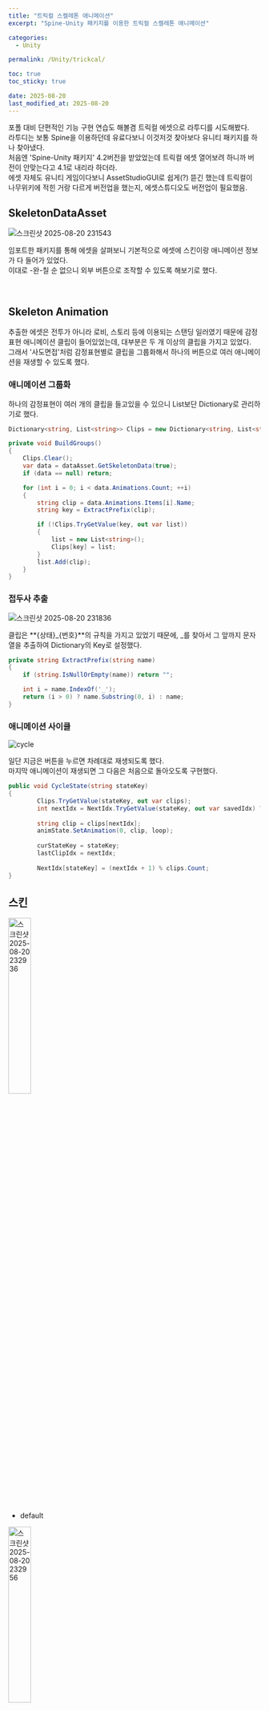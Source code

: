```yaml
---
title: "트릭컬 스켈레톤 애니메이션"
excerpt: "Spine-Unity 패키지를 이용한 트릭컬 스켈레톤 애니메이션"

categories:
  - Unity

permalink: /Unity/trickcal/

toc: true
toc_sticky: true

date: 2025-08-20
last_modified_at: 2025-08-20
---
```


포폴 대비 단편적인 기능 구현 연습도 해볼겸 트릭컬 에셋으로 라투디를 시도해봤다.\
라투디는 보통 Spine을 이용하던데 유료다보니 이것저것 찾아보다 유니티 패키지를 하나 찾아냈다.\
처음엔 'Spine-Unity 패키지' 4.2버전을 받았었는데 트릭컬 에셋 열어보려 하니까 버전이 안맞는다고 4.1로 내리라 하더라.\
에셋 자체도 유니티 게임이다보니 AssetStudioGUI로 쉽게(?) 뜯긴 했는데 트릭컬이 나무위키에 적힌 거랑 다르게 버전업을 했는지, 에셋스튜디오도 버전업이 필요했음.

## SkeletonDataAsset


<img alt="스크린샷 2025-08-20 231543" src="https://github.com/user-attachments/assets/b037568a-d377-42b1-831f-95f1214ca9d2" />

임포트한 패키지를 통해 에셋을 살펴보니 기본적으로 에셋에 스킨이랑 애니메이션 정보가 다 들어가 있었다.\
이대로 -완-칠 순 없으니 외부 버튼으로 조작할 수 있도록 해보기로 했다.

<br>

## Skeleton Animation

추출한 에셋은 전투가 아니라 로비, 스토리 등에 이용되는 스탠딩 일러였기 때문에 감정표현 애니메이션 클립이 들어있었는데, 대부분은 두 개 이상의 클립을 가지고 있었다.\
그래서 '사도면접'처럼 감정표현별로 클립을 그룹화해서 하나의 버튼으로 여러 애니메이션을 재생할 수 있도록 했다.

### 애니메이션 그룹화

하나의 감정표현이 여러 개의 클립을 들고있을 수 있으니 List보단 Dictionary로 관리하기로 했다.

```cs
Dictionary<string, List<string>> Clips = new Dictionary<string, List<string>>()

private void BuildGroups()
{
    Clips.Clear();
    var data = dataAsset.GetSkeletonData(true);
    if (data == null) return;

    for (int i = 0; i < data.Animations.Count; ++i)
    {
        string clip = data.Animations.Items[i].Name;
        string key = ExtractPrefix(clip);

        if (!Clips.TryGetValue(key, out var list))
        {
            list = new List<string>();
            Clips[key] = list;
        }
        list.Add(clip);
    }
}
```


### 접두사 추출

<img alt="스크린샷 2025-08-20 231836" src="https://github.com/user-attachments/assets/ee7428a2-bd35-4c16-b3a1-e34b90c29384" />

클립은 **{상태}_{번호}**의 규칙을 가지고 있었기 때문에, _를 찾아서 그 앞까지 문자열을 추출하여 Dictionary의 Key로 설정했다. 

```cs
private string ExtractPrefix(string name)
{
    if (string.IsNullOrEmpty(name)) return "";

    int i = name.IndexOf('_');
    return (i > 0) ? name.Substring(0, i) : name;
}
```


### 애니메이션 사이클

![cycle](https://github.com/user-attachments/assets/0663caf4-b7ae-4fb0-bd78-9f5088f9d3c2)

일단 지금은 버튼을 누르면 차례대로 재생되도록 했다.\
마지막 애니메이션이 재생되면 그 다음은 처음으로 돌아오도록 구현했다.

```cs
public void CycleState(string stateKey)
{
		Clips.TryGetValue(stateKey, out var clips);
		int nextIdx = NextIdx.TryGetValue(stateKey, out var savedIdx) ? savedIdx : 0;
		
		string clip = clips[nextIdx];
		animState.SetAnimation(0, clip, loop);
		
		curStateKey = stateKey;
		lastClipIdx = nextIdx;
	
		NextIdx[stateKey] = (nextIdx + 1) % clips.Count;
}
```

## 스킨

<img alt="스크린샷 2025-08-20 232936" src="https://github.com/user-attachments/assets/73d50e40-de78-43f1-aae5-8b606c001510" width = "30%"/>

- default

<img alt="스크린샷 2025-08-20 232956" src="https://github.com/user-attachments/assets/dca99a74-7cb8-4e17-8a77-8e97ab971dab" width = "30%"/>

- Normal

<img alt="스크린샷 2025-08-20 233009" src="https://github.com/user-attachments/assets/29f5f522-07f8-4995-8a3f-1a071ca6541d" width = "30%"/>

- Gun


스킨이라 적혀있긴 했지만 타입이나 버전에 더 가까운 느낌이다.\
버터의 경우, 'default, Normal, Gun' 이렇게 세 종류를 가지고 있었다.

```cs
public void ApplySkin(string skinName)
{
    var data = skeleton.Data;
    Skin skin = data.FindSkin(skinName);

    if (skin == null) return;

    skeleton.SetSkin(skin);
    skeleton.SetSlotsToSetupPose();
    animState?.Apply(skeleton);
    
    curSkinIdx = Mathf.Max(0, skinNames.IndexOf(skin.Name));
}

public void SetSkin(string skinName) => ApplySkin(skinName);
```

<br>

## 상호작용

트릭컬하면 떠오르는 건 당연 **볼 당기기**일 것이다.\
볼을 클릭하고 옆으로 드래그하면 볼이 늘어나고 떼면 탱!하면서 돌아가는 상호작용을 구현해봤다.

### 볼 당기기

![cheek](https://github.com/user-attachments/assets/5250fdeb-b775-4919-bbbc-12f8995000bf)

#### 마우스 클릭

볼 당기기는 '볼을 클릭 -> 클릭한 채로 옆으로 드래그 -> 마우스 떼기'의 순서로 이루어진다.\
먼저 클릭 부분이다.

```cs
if (Input.GetMouseButtonDown(0))
{
    Vector3 sp = Input.mousePosition;
    sp.z = Mathf.Abs(cam.transform.position.z - transform.position.z);
    Vector2 world = cam.ScreenToWorldPoint(sp);

    bool overCheek = false;
    var hits = Physics2D.OverlapPointAll(world);
    for (int i = 0; i < hits.Length; i++)
    {
        if (hits[i] == cheekCollider) { overCheek = true; break; }
    }

    dragging = overCheek && InteractionCapture.TryBegin(InteractionCapture.Owner.Cheek);

    hasTarget = false;
    returning = false;

    if (dragging)
    {
        originLocal_bone = new Vector2(bone.X, bone.Y);

        if (followers != null)
        {
            for (int i = 0; i < followers.Length; i++)
            {
                var fb = followers[i]; if (fb.bone == null) continue;
                fb.originLocal = new Vector2(fb.bone.X, fb.bone.Y);

                float wx = fb.bone.WorldX, wy = fb.bone.WorldY;
                fb.originWorld = new Vector2(wx, wy);
            }
        }

        state.SetAnimation(0, touchAnim, true);

        if (waitEndCo != null) { StopCoroutine(waitEndCo); waitEndCo = null; }
        if (audioSource && audioSource.isPlaying) audioSource.Stop();
    }
}
```

InteractionCapture는 후술할 소유권 판정 스크립트로 정해진 영역에서만 볼 당기기 상호작용이 작동하도록 하기 위함이다.\
미리 배치한 콜라이더를 이용하여 마우스 클릭이 들어왔는지 판별한다.

#### 마우스 드래그

```cs
if (dragging && Input.GetMouseButton(0))
{
    Vector3 sp = Input.mousePosition;
    sp.z = Mathf.Abs(cam.transform.position.z - transform.position.z);
    Vector3 world = cam.ScreenToWorldPoint(sp);

    Vector3 skel = skeletonAnimation.transform.InverseTransformPoint(world);

    float lx, ly;
    var parent = bone.Parent;
    if (parent != null) parent.WorldToLocal(skel.x, skel.y, out lx, out ly);
    else { lx = skel.x; ly = skel.y; }

    targetLocal_bone = new Vector2(lx, ly);
    hasTarget = true;
}
```

마우스의 드래그 위치를 따라서 본이 움직인다.\
Spine에서 각 본의 X, Y는 자신의 바로 윗 부모 본 기준 로컬값으로 저장되므로, `bone.parent`를 꺼내고, 부모가 존재하면 부모 본 로컬 좌표로 변환한다.\
루트 본이라서 부모가 없다면 바로 값을 적용한다.

#### 마우스 떼기

```cs
if (Input.GetMouseButtonUp(0))
{ 
    if (dragging)
    {
        returning = true;
        EndTouch();
    }

    hasTarget = false;
    InteractionCapture.End(InteractionCapture.Owner.Cheek);
}
```

마우스를 떼면 해당 상호작용을 끝내고 다시 Idle로 돌아간다.


#### 본 이동

볼을 당기거나 마우스를 떼 다시 돌아갈 때 본의 이동이 필요하다.\
`ApplyCheekPose`는 본 좌표를 계산하는 함수롤 `Start`에서 구독해두었다.

UpdateLocal은 Spine-Unity가 제공하는 ISkeletonAnimation 인터페이스의 이벤트로,
매 프레임 내부 파이프라인에서 애니메이션 상태를 적용한 직후와 스켈레톤의 월드 변환을 계산하기 전 사이에 이 이벤트를 호출한다.

```cs
void Start()
{
    skeletonAnimation.UpdateLocal += ApplyCheekPose;
}

void OnDisable()
{
    if (skeletonAnimation != null)
        skeletonAnimation.UpdateLocal -= ApplyCheekPose;
}
```

<details>
<summary>ApplyCheekPose 함수</summary>
<div markdown="1">

```cs
void ApplyCheekPose(ISkeletonAnimation _)
{
    if (bone == null) return;

    if (dragging && hasTarget)
    {
        Vector2 deltaLocal = targetLocal_bone - originLocal_bone;
        float max = maxDragDist;
        if (deltaLocal.sqrMagnitude > max * max)
            deltaLocal = deltaLocal.normalized * max;

        float owx, owy, dwx, dwy;
        var parent = bone.Parent;
        if (parent != null)
        {
            parent.LocalToWorld(originLocal_bone.x, originLocal_bone.y, out owx, out owy);
            parent.LocalToWorld(originLocal_bone.x + deltaLocal.x, originLocal_bone.y + deltaLocal.y, out dwx, out dwy);
        }
        else
        {
            owx = originLocal_bone.x; owy = originLocal_bone.y;
            dwx = originLocal_bone.x + deltaLocal.x; dwy = originLocal_bone.y + deltaLocal.y;
        }
        Vector2 worldDelta = new Vector2(dwx - owx, dwy - owy);

        bone.X = originLocal_bone.x + deltaLocal.x;
        bone.Y = originLocal_bone.y + deltaLocal.y;

        if (followers != null)
        {
            for (int i = 0; i < followers.Length; i++)
            {
                var fb = followers[i]; if (fb.bone == null) continue;
                Vector2 targetWorld = fb.originWorld + worldDelta * Mathf.Clamp01(fb.weight);

                float lx, ly;
                var p = fb.bone.Parent;
                if (p != null) p.WorldToLocal(targetWorld.x, targetWorld.y, out lx, out ly);
                else { lx = targetWorld.x; ly = targetWorld.y; }

                fb.bone.X = lx;
                fb.bone.Y = ly;
            }
        }
        return;
    }

    if (returning)
    {
        Vector2 curLocal = new Vector2(bone.X, bone.Y);
        Vector2 nextLocal = Vector2.Lerp(curLocal, originLocal_bone, Time.deltaTime * returnSpeed);
        bone.X = nextLocal.x;
        bone.Y = nextLocal.y;

        if (followers != null)
        {
            for (int i = 0; i < followers.Length; i++)
            {
                var fb = followers[i]; if (fb.bone == null) continue;

                Vector2 curWorld = new Vector2(fb.bone.WorldX, fb.bone.WorldY);
                Vector2 nextWorld = Vector2.Lerp(curWorld, fb.originWorld, Time.deltaTime * returnSpeed);

                float lx, ly;
                var p = fb.bone.Parent;
                if (p != null) p.WorldToLocal(nextWorld.x, nextWorld.y, out lx, out ly);
                else { lx = nextWorld.x; ly = nextWorld.y; }

                fb.bone.X = lx;
                fb.bone.Y = ly;
            }
        }

        if ((nextLocal - originLocal_bone).sqrMagnitude <= returnStopDist * returnStopDist)
        {
            bone.X = originLocal_bone.x;
            bone.Y = originLocal_bone.y;
            returning = false;

            if (followers != null)
            {
                for (int i = 0; i < followers.Length; i++)
                {
                    var fb = followers[i]; if (fb.bone == null) continue;

                    float lx, ly;
                    var p = fb.bone.Parent;
                    if (p != null) p.WorldToLocal(fb.originWorld.x, fb.originWorld.y, out lx, out ly);
                    else { lx = fb.originWorld.x; ly = fb.originWorld.y; }

                    fb.bone.X = lx;
                    fb.bone.Y = ly;
                }
            }
        }
    }
}
```

</div>
</details>

### 쓰다듬기

![pat](https://github.com/user-attachments/assets/8f9bc6ff-b221-4a72-acea-247459a6d31d)

트릭컬에는 볼 당기기 외에도 머리를 쓰다듬는 상호작용이 있다.\
사도의 머리 윗부분을 마우스로 좌우로 드래그하면 쓰다듬기 상호작용이 작동한다.

구조는 볼 당기기와 동일하다.\
차이가 있다면 임계점을 두어 좌우로 드래그한 길이가 해당 임계점을 넘길 때에만 작동하도록 구현했다.

```cs
if (captured && Input.GetMouseButton(0))
{
    var cur = (Vector2)Input.mousePosition;
    totalX += Mathf.Abs(cur.x - lastMousePos.x);
    lastMousePos = cur;

    if (!patActive && totalX >= PatThreshold)
        StartPat();
}
```

### 입력 소유권

볼 당기기와 쓰다듬기가 동시에 클릭 여부를 체크하다보니 지정한 범위 밖에서 클릭을 했을 때도 상호작용이 발생하는 문제가 있었다.\
소유권을 구분하여 지정한 범위 밖에서 일어나는 클릭은 무시하도록 구현했다.

```cs
public static class InteractionCapture
{
    public enum Owner { None, Head, Cheek }

    static Owner _cur = Owner.None;
    public static Owner cur => _cur;

    public static bool TryBegin(Owner owner)
    {
        if (_cur == Owner.None)
        {
            _cur = owner;
            return true;
        }

        return _cur == owner;
    }

    public static void End(Owner owner)
    {
        if (_cur == owner)
            _cur = Owner.None;
    }
}
```

<br>

## 본 뷰어

볼을 당기기 위해서 볼에 해당하는 본을 찾아야 할 필요가 있었다.\
SkeletonDataAsset에서 기본적으로 만들어지는 오브젝트에는 본이 나오지 않았기 때문에 임시 스켈레톤을 구성해서 본 계층 및 좌표를 시각화했다.

```cs
void Rebuild()
{
    built = false;
    if (!dataAsset) return;

    sd = dataAsset.GetSkeletonData(true);
    if (sd == null) return;

    sk = new Skeleton(sd);
    if (!string.IsNullOrEmpty(skinName))
    {
        var s = sd.FindSkin(skinName);
        if (s != null) sk.SetSkin(s);
    }
    else if (sd.DefaultSkin != null)
    {
        sk.SetSkin(sd.DefaultSkin);
    }

    sk.SetToSetupPose();
    sk.UpdateWorldTransform();

    built = true;
}
```

<img alt="스크린샷 2025-08-20 073738" src="https://github.com/user-attachments/assets/6a730cb6-2794-4db1-8719-1bc9894ba129" />

- 적용 예시


<img alt="스크린샷 2025-08-20 073922" src="https://github.com/user-attachments/assets/d8bb1e2a-1781-47c4-a734-055b1299a8ef" width = "49%"/>

<img alt="스크린샷 2025-08-20 073908" src="https://github.com/user-attachments/assets/0065a5dd-5d04-4d8f-ad75-27e8251df73c" width = "49%"/>

볼을 움직일 때 사용하는 본 이름이 `Character_Ball_Move`이다...

해당 본은 오브젝트를 클릭했을 때만 표시되도록 구현했다.

```cs
#if UNITY_EDITOR
    void OnDrawGizmosSelected()
    {
        if (!drawGizmos) return;
        if (!Ensure()) return;
        
        var prevColor = Gizmos.color;
        Gizmos.matrix = transform.localToWorldMatrix;

        Gizmos.color = boneLinkColor;
        for (int i = 0; i < sd.Bones.Count; i++)
        {
            var b = sk.Bones.Items[i];
            if (b.Parent != null)
                Gizmos.DrawLine(new Vector3(b.Parent.WorldX, b.Parent.WorldY, 0f),
                                new Vector3(b.WorldX, b.WorldY, 0f));
        }

        Gizmos.color = bonePointColor;
        for (int i = 0; i < sd.Bones.Count; i++)
        {
            var b = sk.Bones.Items[i];
            Gizmos.DrawSphere(new Vector3(b.WorldX, b.WorldY, 0f), bonePointRadius);
        }

        Gizmos.color = prevColor;

        UnityEditor.Handles.color = Color.white;
        for (int i = 0; i < sd.Bones.Count; i++)
        {
            var b = sk.Bones.Items[i];
            var p = transform.TransformPoint(new Vector3(b.WorldX, b.WorldY, 0f));
            UnityEditor.Handles.Label(p, b.Data.Name);
        }
    }
#endif
```




